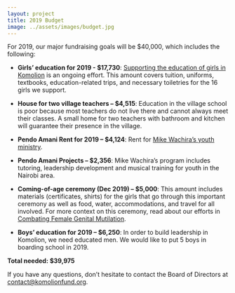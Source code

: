 ```yaml
---
layout: project
title: 2019 Budget
image: ../assets/images/budget.jpg
---
```

For 2019, our major fundraising goals will be $40,000, which includes the following:

- **Girls’ education for 2019 - $17,730**: [Supporting the education of girls in Komolion](/projects/girls-education.html)
is an ongoing effort. This amount covers tuition, uniforms, textbooks, education-related trips, and necessary toiletries
for the 16 girls we support.

- **House for two village teachers – $4,515**: Education in the village school is poor because most teachers do not live
there and cannot always meet their classes. A small home for two teachers with bathroom and kitchen will guarantee their
presence in the village.

- **Pendo Amani Rent for 2019 – $4,124**: Rent for [Mike Wachira’s youth ministry](/projects/pendo-amani.html).

- **Pendo Amani Projects – $2,356**: Mike Wachira’s program includes tutoring, leadership development and musical
training for youth in the Nairobi area.

- **Coming-of-age ceremony (Dec 2019) – $5,000**: This amount includes materials (certificates, shirts) for the girls
that go through this important ceremony as well as food, water, accommodations, and travel for all involved. For more
context on this ceremony, read about our efforts in [Combating Female Genital Mutilation](/projects/combating-fgm.html).

- **Boys’ education for 2019 – $6,250**: In order to build leadership in Komolion, we need educated men. We would like
to put 5 boys in boarding school in 2019.

**Total needed: $39,975**

If you have any questions, don’t hesitate to contact the Board of Directors at
[contact@komolionfund.org](mailto:contact@komolionfund.org).
